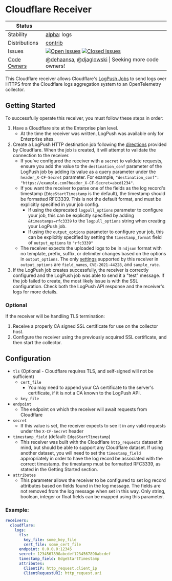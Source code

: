 # Cloudflare Receiver

<!-- status autogenerated section -->
| Status        |           |
| ------------- |-----------|
| Stability     | [alpha]: logs   |
| Distributions | [contrib] |
| Issues        | [![Open issues](https://img.shields.io/github/issues-search/open-telemetry/opentelemetry-collector-contrib?query=is%3Aissue%20is%3Aopen%20label%3Areceiver%2Fcloudflare%20&label=open&color=orange&logo=opentelemetry)](https://github.com/open-telemetry/opentelemetry-collector-contrib/issues?q=is%3Aopen+is%3Aissue+label%3Areceiver%2Fcloudflare) [![Closed issues](https://img.shields.io/github/issues-search/open-telemetry/opentelemetry-collector-contrib?query=is%3Aissue%20is%3Aclosed%20label%3Areceiver%2Fcloudflare%20&label=closed&color=blue&logo=opentelemetry)](https://github.com/open-telemetry/opentelemetry-collector-contrib/issues?q=is%3Aclosed+is%3Aissue+label%3Areceiver%2Fcloudflare) |
| [Code Owners](https://github.com/open-telemetry/opentelemetry-collector-contrib/blob/main/CONTRIBUTING.md#becoming-a-code-owner)    | [@dehaansa](https://www.github.com/dehaansa), [@djaglowski](https://www.github.com/djaglowski) \| Seeking more code owners! |

[alpha]: https://github.com/open-telemetry/opentelemetry-collector#alpha
[contrib]: https://github.com/open-telemetry/opentelemetry-collector-releases/tree/main/distributions/otelcol-contrib
<!-- end autogenerated section -->


This Cloudflare receiver allows Cloudflare's [LogPush Jobs](https://developers.cloudflare.com/logs/logpush/) to send logs over HTTPS from the Cloudflare logs aggregation system to an OpenTelemetry collector.

## Getting Started

To successfully operate this receiver, you must follow these steps in order:
1. Have a Cloudflare site at the Enterprise plan level.
    - At the time the receiver was written, LogPush was available only for Enterprise sites.
1. Create a LogPush HTTP destination job following the [directions](https://developers.cloudflare.com/logs/get-started/enable-destinations/http/) provided by Cloudflare. When the job is created, it will attempt to validate the connection to the receiver.
    - If you've configured the receiver with a `secret` to validate requests, ensure you add the value to the `destination_conf` parameter of the LogPush job by adding its value as a query parameter under the `header_X-CF-Secret` parameter. For example, `"destination_conf": "https://example.com?header_X-CF-Secret=abcd1234"`.
    - If you want the receiver to parse one of the fields as the log record's timestamp (`EdgeStartTimestamp` is the default), the timestamp should be formatted RFC3339. This is not the default format, and must be explicitly specified in your job config.
      - If using the deprecated `logpull_options` parameter to configure your job, this can be explicitly specified by adding `&timestamps=rfc3339` to the `logpull_options` string when creating your LogPush job.
      - If using the `output_options` parameter to configure your job, this can be explicitly specified by setting the `timestamp_format` field of `output_options` to `"rfc3339"`
    - The receiver expects the uploaded logs to be in `ndjson` format with no template, prefix, suffix, or delimiter changes based on the options in `output_options`. The only [settings](https://developers.cloudflare.com/logs/reference/log-output-options/#output-types) supported by this receiver in `output_options` are `field_names`, `CVE-2021-44228`, and `sample_rate`.
1. If the LogPush job creates successfully, the receiver is correctly configured and the LogPush job was able to send it a "test" message. If the job failed to create, the most likely issue is with the SSL configuration. Check both the LogPush API response and the receiver's logs for more details.

### Optional
If the receiver will be handling TLS termination:

1. Receive a properly CA signed SSL certificate for use on the collector host.
1. Configure the receiver using the previously acquired SSL certificate, and then start the collector.

## Configuration

- `tls` (Optional - Cloudflare requires TLS, and self-signed will not be sufficient)
    - `cert_file`
       - You may need to append your CA certificate to the server's certificate, if it is not a CA known to the LogPush API.
    - `key_file`
- `endpoint`
  - The endpoint on which the receiver will await requests from Cloudflare
- `secret`
  - If this value is set, the receiver expects to see it in any valid requests under the `X-CF-Secret` header
- `timestamp_field` (default: `EdgeStartTimestamp`)
  - This receiver was built with the Cloudflare `http_requests` dataset in mind, but should be able to support any Cloudflare dataset. If using another dataset, you will need to set the `timestamp_field` appropriately in order to have the log record be associated with the correct timestamp. the timestamp must be formatted RFC3339, as stated in the Getting Started section.
- `attributes`
  - This parameter allows the receiver to be configured to set log record attributes based on fields found in the log message. The fields are not removed from the log message when set in this way. Only string, boolean, integer or float fields can be mapped using this parameter.


### Example:

```yaml
receivers:
  cloudflare:
    logs:
      tls:
        key_file: some_key_file
        cert_file: some_cert_file
      endpoint: 0.0.0.0:12345
      secret: 1234567890abcdef1234567890abcdef
      timestamp_field: EdgeStartTimestamp
      attributes:
        ClientIP: http_request.client_ip
        ClientRequestURI: http_request.uri
```
